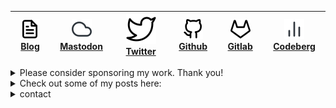 | [![](https://raw.githubusercontent.com/bgcicca/bgcicca/refs/heads/main/icons/file-text.svg) Blog](https://www.bgcicca.com.br) | [![](https://raw.githubusercontent.com/bgcicca/bgcicca/refs/heads/main/icons/cloud.svg) Mastodon](https://mastodon.social/@bgcicca) | [![](https://raw.githubusercontent.com/bgcicca/bgcicca/refs/heads/main/icons/twitter.svg) Twitter](https://x.com/bgcicca) | [![](https://raw.githubusercontent.com/bgcicca/bgcicca/refs/heads/main/icons/github.svg) Github](https://github.com/bgcicca) | [![](https://raw.githubusercontent.com/bgcicca/bgcicca/refs/heads/main/icons/gitlab.svg) Gitlab](https://gitlab.com/BrunoCiccarino) | [![](https://raw.githubusercontent.com/bgcicca/bgcicca/refs/heads/main/icons/bar-chart-2.svg) Codeberg](https://codeberg.org/bgcicca) |
|-------------------------------------------------------------------------------------------------------------|------------------------------------------------------------------------------------------------------------------------|-----------------------------------------------------------------------------------------------------------------------------------|-------------------------------------------------------------------------------------------------------------------|-------------------------------------------------------------------------------------------------------------------|----------------------------------------------------------------------------------------------------------------------------|
<details>
  <summary>
    Please consider sponsoring my work.  Thank you!
  </summary>
  <div align="center"> 

[!["Buy Me A Coffee"](https://www.buymeacoffee.com/assets/img/custom_images/orange_img.png)](https://buymeacoffee.com/ciccabr9p)
[!["ko-fi"](https://img.shields.io/badge/Ko--fi-F16061?style=for-the-badge&logo=ko-fi&logoColor=white)](https://ko-fi.com/brunociccarinoo)
[!["github-sponsors"](https://img.shields.io/badge/sponsor-30363D?style=for-the-badge&logo=GitHub-Sponsors&logoColor=#white)](https://github.com/sponsors/BrunoCiccarino/)

</div>
</details>

<details>
  <summary>
    Check out some of my posts here:
  </summary>
  
  ![Under the Hood of Lists - A Low-Level Exploration of Cons Cells in Lisp](https://www.bgcicca.com.br/posts/2025-03-03.html)</br>
  ![The Origins of car and cdr in Lisp](https://www.bgcicca.com.br/posts/2025-03-02.html)
</details>
<details>
  <summary>
    contact
  </summary>
  
  [email](bgcicca@proton.me)<br>
  [matrix](https://@cicca:matrix.org)<br>
  [telegram](https://t.me/bgcicca)
</details>
